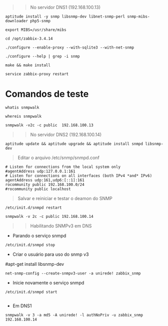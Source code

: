 >> No servidor DNS1 (192.168.100.13)

```
aptitude install -y snmp libsnmp-dev libnet-snmp-perl snmp-mibs-downloader php5-snmp

export MIBS=/usr/share/mibs

cd /opt/zabbix-3.4.14

./configure --enable-proxy --with-sqlite3 --with-net-snmp

./configure --help | grep -i snmp

make && make install

service zabbix-proxy restart
```

# Comandos de teste

```
whatis snmpwalk

whereis snmpwalk

snmpwalk -v2c -c public  192.168.100.13
```


>> No servidor DNS2 (192.168.100.14)

```
aptitude update && aptitude upgrade && aptitude install snmpd libsnmp-dev

```

> Editar o arquivo /etc/snmp/snmpd.conf

```
# Listen for connections from the local system only
#agentAddress udp:127.0.0.1:161
# Listen for connections on all interfaces (both IPv4 *and* IPv6)
agentAddress udp:161,udp6:[::1]:161
rocommunity public 192.168.100.0/24
#rocommunity public localhost
```

> Salvar e reiniciar e testar o deamon do SNMP

```
/etc/init.d/snmpd restart

snmpwalk -v 2c -c public 192.168.100.14

```

>> Habilitando SNMPv3 em DNS

* Parando o serviço snmpd

```
/etc/init.d/snmpd stop
```

* Criar o usuário para uso do snmp v3

#apt-get install libsnmp-dev

```
net-snmp-config --create-snmpv3-user -a unirede! zabbix_snmp
```

* Inicie novamente o serviço snmpd

```
/etc/init.d/snmpd start


```


* Em DNS1


```
snmpwalk -v 3 -a md5 -A unirede! -l authNoPriv -u zabbix_snmp 192.168.100.14

```

